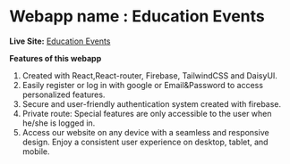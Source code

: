 # Webapp name : Education Events

**Live Site:** [Education Events](https://educational-events-cb705.web.app)

**Features of this webapp**
1. Created with React,React-router, Firebase, TailwindCSS and DaisyUI.
2. Easily register or log in with google or Email&Password to access personalized features.
3. Secure and user-friendly authentication system created with firebase.
4. Private route: Special features are only accessible to the user when he/she is logged in.
5. Access our website on any device with a seamless and responsive design. Enjoy a consistent user experience on desktop, tablet, and mobile.

